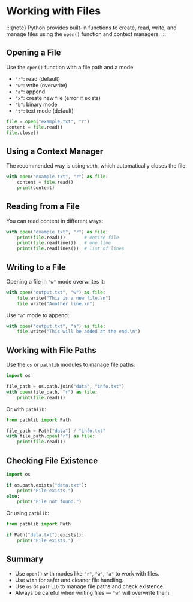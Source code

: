 # Working with Files

:::{note}
Python provides built-in functions to create, read, write, and manage files using the `open()` function and context managers.
:::

## Opening a File

Use the `open()` function with a file path and a mode:

- `"r"`: read (default)
- `"w"`: write (overwrite)
- `"a"`: append
- `"x"`: create new file (error if exists)
- `"b"`: binary mode
- `"t"`: text mode (default)

```python
file = open("example.txt", "r")
content = file.read()
file.close()
```

## Using a Context Manager

The recommended way is using `with`, which automatically closes the file:

```python
with open("example.txt", "r") as file:
    content = file.read()
    print(content)
```

## Reading from a File

You can read content in different ways:

```python
with open("example.txt", "r") as file:
    print(file.read())       # entire file
    print(file.readline())   # one line
    print(file.readlines())  # list of lines
```

## Writing to a File

Opening a file in `"w"` mode overwrites it:

```python
with open("output.txt", "w") as file:
    file.write("This is a new file.\n")
    file.write("Another line.\n")
```

Use `"a"` mode to append:

```python
with open("output.txt", "a") as file:
    file.write("This will be added at the end.\n")
```

## Working with File Paths

Use the `os` or `pathlib` modules to manage file paths:

```python
import os

file_path = os.path.join("data", "info.txt")
with open(file_path, "r") as file:
    print(file.read())
```

Or with `pathlib`:

```python
from pathlib import Path

file_path = Path("data") / "info.txt"
with file_path.open("r") as file:
    print(file.read())
```

## Checking File Existence

```python
import os

if os.path.exists("data.txt"):
    print("File exists.")
else:
    print("File not found.")
```

Or using `pathlib`:

```python
from pathlib import Path

if Path("data.txt").exists():
    print("File exists.")
```

## Summary

- Use `open()` with modes like `"r"`, `"w"`, `"a"` to work with files.
- Use `with` for safer and cleaner file handling.
- Use `os` or `pathlib` to manage file paths and check existence.
- Always be careful when writing files — `"w"` will overwrite them.
